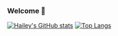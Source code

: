 ### Welcome 👋

[![Hailey's GitHub stats](https://github-readme-stats.vercel.app/api?username=magoha01)](https://github.com/magoha01/github-readme-stats)
[![Top Langs](https://github-readme-stats.vercel.app/api/top-langs/?username=magoha01)](https://github.com/magoha01/github-readme-stats)
<!--
**magoha01/magoha01** is a ✨ _special_ ✨ repository because its `README.md` (this file) appears on your GitHub profile.

Here are some ideas to get you started:

- 🔭 I’m currently working on ...
- 🌱 I’m currently learning ...
- 👯 I’m looking to collaborate on ...
- 🤔 I’m looking for help with ...
- 💬 Ask me about ...
- 📫 How to reach me: ...
- 😄 Pronouns: ...
- ⚡ Fun fact: ...
-->
